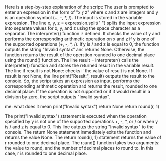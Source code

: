 Here is a step-by-step explanation of the script:
The user is prompted to enter an expression in the form of "x y z" where x and z are integers and y is an operation symbol (+, -, *, /). The input is stored in the variable expression.
The line x, y, z = expression.split(" ") splits the input expression into separate values for x, y, and z using the space character as a separator.
The interpreter() function is defined. It checks the value of y and performs the corresponding arithmetic operation on x and z if y is one of the supported operations (+, -, *, /). If y is / and z is equal to 0, the function outputs the string "Invalid syntax" and returns None. Otherwise, the function returns the result of the operation rounded to one decimal place using the round() function.
The line result = interpreter() calls the interpreter() function and stores the returned result in the variable result.
The line if result is not None: checks if the value of result is not None. If result is not None, the line print("Result:", result) outputs the result to the console.
So, the script takes an expression as input, performs the corresponding arithmetic operation and returns the result, rounded to one decimal place. If the operation is not supported or if it would result in a division by zero, the script outputs "Invalid syntax".

me: what does it mean 
    print("Invalid syntax")
            return None
        return round(r, 1)

The print("Invalid syntax") statement is executed when the operation specified by y is not one of the supported operations +, -, *, or / or when y is / and z is equal to 0. This line outputs the string "Invalid syntax" to the console.
The return None statement immediately exits the function and returns the value None.
The return round(r, 1) statement returns the value of r rounded to one decimal place. The round() function takes two arguments: the value to round, and the number of decimal places to round to. In this case, r is rounded to one decimal place.